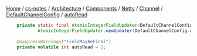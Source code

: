 [Home](https://mengxianbin.github.io) /
[cs-notes](https://mengxianbin.github.io/cs-notes/site) /
[Architecture](https://mengxianbin.github.io/cs-notes/site/Architecture) /
[Components](https://mengxianbin.github.io/cs-notes/site/Architecture/Components) /
[Netty](https://mengxianbin.github.io/cs-notes/site/Architecture/Components/Netty) /
[Channel](https://mengxianbin.github.io/cs-notes/site/Architecture/Components/Netty/Channel) /
[DefaultChannelConfig](https://mengxianbin.github.io/cs-notes/site/Architecture/Components/Netty/Channel/DefaultChannelConfig) /
[autoRead](https://mengxianbin.github.io/cs-notes/site/Architecture/Components/Netty/Channel/DefaultChannelConfig/autoRead)

```java
    private static final AtomicIntegerFieldUpdater<DefaultChannelConfig> AUTOREAD_UPDATER =
            AtomicIntegerFieldUpdater.newUpdater(DefaultChannelConfig.class, "autoRead");
    
    @SuppressWarnings("FieldMayBeFinal")
    private volatile int autoRead = 1;
```
